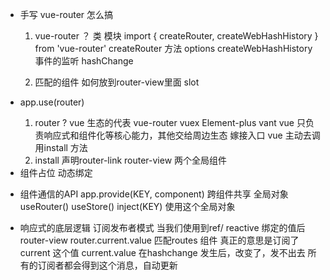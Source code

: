 - 手写 vue-router 怎么搞
    1. vue-router ？ 类 模块
        import {
            createRouter,
            createWebHashHistory
        } from 'vue-router'
        createRouter 方法 options 
        createWebHashHistory 事件的监听 hashChange
    
    2. 匹配的组件
        如何放到router-view里面 slot

- app.use(router) 
    1. router ? 
        vue 生态的代表 vue-router vuex Element-plus vant
        vue 只负责响应式和组件化等核心能力，其他交给周边生态
        嫁接入口 vue 主动去调用install 方法
    2. install 
        声明router-link router-view 两个全局组件

- <component :is="component"/>
    组件占位
    动态绑定

- 组件通信的API
    app.provide(KEY, component) 跨组件共享 全局对象 useRouter() useStore() 
    inject(KEY) 使用这个全局对象

- 响应式的底层逻辑
    订阅发布者模式
    当我们使用到ref/ reactive 绑定的值后 router-view router.current.value 匹配routes 组件
    真正的意思是订阅了 current 这个值
    current.value 在hashchange 发生后，改变了，发不出去
    所有的订阅者都会得到这个消息，自动更新



